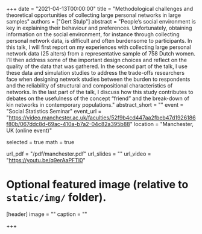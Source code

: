 +++
date = "2021-04-13T00:00:00"
title = "Methodological challenges and theoretical opportunities of collecting large personal networks in large samples"
authors = ["Gert Stulp"]
abstract = "People’s social environment is key in explaining their behaviour and preferences. Unfortunately, obtaining information on the social environment, for instance through collecting personal network data, is difficult and often burdensome to participants. In this talk, I will first report on my experiences with collecting large personal network data (25 alters) from a representative sample of 758 Dutch women. I’ll then address some of the important design choices and reflect on the quality of the data that was gathered. In the second part of the talk, I use these data and simulation studies to address the trade-offs researchers face when designing network studies between the burden to respondents and the reliability of structural and compositional characteristics of networks. In the last part of the talk, I discuss how this study contributes to debates on the usefulness of the concept “friend” and the break-down of kin networks in contemporary populations."
abstract_short = ""
event = "Social Statistics Seminar"
event_url = "https://video.manchester.ac.uk/faculties/52f9b4cd447aa2fbeb47d1926186f80b/067ddc8d-69ac-410a-b7a2-04c82a395b88"
location = "Manchester, UK (online event)"

selected = true
math = true

url_pdf = "/pdf/manchester.pdf"
url_slides = ""
url_video = "https://youtu.be/q9erAaPFTl0"


# Optional featured image (relative to `static/img/` folder).
[header]
image = ""
caption = ""

+++
